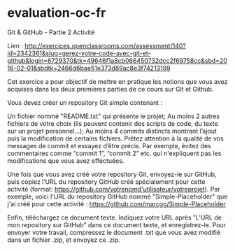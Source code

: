 # evaluation-oc-fr
Git &amp; GitHub - Partie 2 Activité

Lien : http://exercices.openclassrooms.com/assessment/140?id=2342361&slug=gerez-votre-code-avec-git-et-github&login=6729370&tk=49646f1a8cb066450732dcc2f69758cc&sbd=2016-02-01&sbdtk=2466d6bae51e373d89ac8e3f74213199

Cet exercice a pour objectif de mettre en pratique les notions que vous avez acquises dans les deux premières parties de ce cours sur Git et Github.

Vous devez créer un repository Git simple contenant :

Un fichier nommé "README.txt" qui présente le projet;
Au moins 2 autres fichiers de votre choix (ils peuvent contenir des scripts de code, du texte sur un projet personnel...);
Au moins 4 commits distincts montrant l’ajout puis la modification de certains fichiers.
Prêtez attention à la qualité de vos messages de commit et essayez d’être précis. Par exemple, évitez des commentaires comme “commit 1”, “commit 2” etc. qui n'expliquent pas les modifications que vous avez effectuées.

Une fois que vous avez créé votre repository Git, envoyez-le sur GitHub, puis copiez l’URL du repository GitHub créé spécialement pour cette activité (format: https://github.com/votrenomd'utilisateur/votreprojet). Par exemple, voici l'URL du repository GitHub nommé "Simple-Placeholder" que j'ai créé pour cette activité : https://github.com/marcgg/Simple-Placeholder

Enfin, téléchargez ce document texte. Indiquez votre URL après "L'URL de mon repository sur GitHub" dans ce document texte, et enregistrez-le. Pour envoyer votre travail, compressez le document .txt que vous avez modifié dans un fichier .zip, et envoyez ce .zip.
